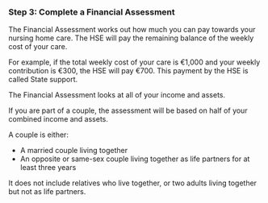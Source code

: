 ###  Step 3: Complete a Financial Assessment

The Financial Assessment works out how much you can pay towards your nursing
home care. The HSE will pay the remaining balance of the weekly cost of your
care.

For example, if the total weekly cost of your care is €1,000 and your weekly
contribution is €300, the HSE will pay €700. This payment by the HSE is called
State support.

The Financial Assessment looks at all of your income and assets.

If you are part of a couple, the assessment will be based on half of your
combined income and assets.

A couple is either:

  * A married couple living together 
  * An opposite or same-sex couple living together as life partners for at least three years 

It does not include relatives who live together, or two adults living together
but not as life partners.
